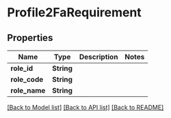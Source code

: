 # Profile2FaRequirement

## Properties

Name | Type | Description | Notes
------------ | ------------- | ------------- | -------------
**role_id** | **String** |  | 
**role_code** | **String** |  | 
**role_name** | **String** |  | 

[[Back to Model list]](../README.md#documentation-for-models) [[Back to API list]](../README.md#documentation-for-api-endpoints) [[Back to README]](../README.md)


